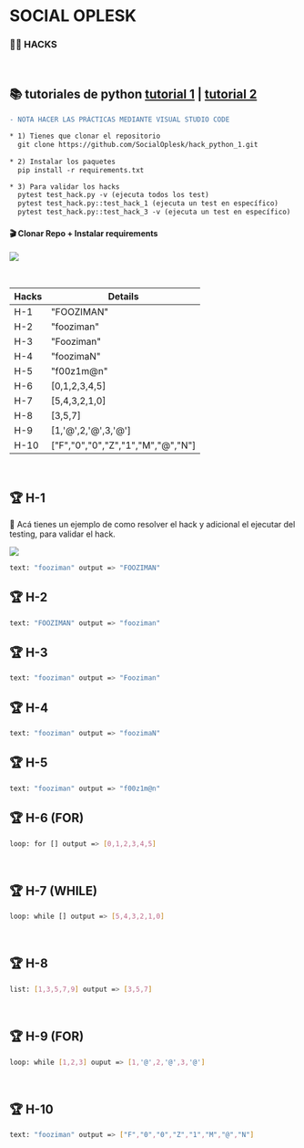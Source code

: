 # SOCIAL OPLESK
### 🏴‍☠️ HACKS 

<br/>

📚 tutoriales de python [tutorial 1](https://docs.python.org/es/3/tutorial/) | [tutorial 2](https://www.w3schools.com/python/)
---

```diff
- NOTA HACER LAS PRÁCTICAS MEDIANTE VISUAL STUDIO CODE  
```

```diff
* 1) Tienes que clonar el repositorio 
  git clone https://github.com/SocialOplesk/hack_python_1.git
  
* 2) Instalar los paquetes
  pip install -r requirements.txt

* 3) Para validar los hacks
  pytest test_hack.py -v (ejecuta todos los test)
  pytest test_hack.py::test_hack_1 (ejecuta un test en específico)
  pytest test_hack.py::test_hack_3 -v (ejecuta un test en específico)
```
#### 🎬 Clonar Repo + Instalar requirements
![](https://github.com/SocialOplesk/hack_python_1/blob/main/gifs/hack_python_1_install.gif)

<br/>

|Hacks | Details | 
|----------|---------|
| H-1      | "FOOZIMAN"|
| H-2      | "fooziman" |
| H-3      | "Fooziman" | 
| H-4      | "foozimaN" |
| H-5      | "f00z1m@n" |
| H-6      | [0,1,2,3,4,5] |
| H-7      | [5,4,3,2,1,0] | 
| H-8      | [3,5,7] |
| H-9      | [1,'@',2,'@',3,'@'] |
| H-10      | ["F","0","0","Z","1","M","@","N"] | 
<br/> 

## 🏆 H-1
🔵 Acá tienes un ejemplo de como resolver el hack y adicional el ejecutar del testing, para validar el hack.

![](https://github.com/SocialOplesk/hack_python_1/blob/main/gifs/hack_python_1_run.gif)
```sh
text: "fooziman" output => "FOOZIMAN"
```

## 🏆 H-2
```sh
text: "FOOZIMAN" output => "fooziman"
```

## 🏆 H-3
```sh
text: "fooziman" output => "Fooziman"
```

## 🏆 H-4
```sh
text: "fooziman" output => "foozimaN"
```

## 🏆 H-5
```sh
text: "fooziman" output => "f00z1m@n"
```

## 🏆 H-6 (FOR)
```sh
loop: for [] output => [0,1,2,3,4,5]
```
<br/>

## 🏆 H-7 (WHILE)
```sh
loop: while [] output => [5,4,3,2,1,0]
```
<br/>

## 🏆 H-8
```sh
list: [1,3,5,7,9] output => [3,5,7]
```
<br/>

## 🏆 H-9 (FOR)
```sh
loop: while [1,2,3] ouput => [1,'@',2,'@',3,'@']
```
<br/>

## 🏆 H-10
```sh
text: "fooziman" output => ["F","0","0","Z","1","M","@","N"]  
```
<br/>

